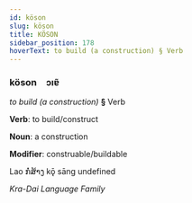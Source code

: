 ```yaml
---
id: köson
slug: köson
title: KÖSON
sidebar_position: 178
hoverText: to build (a construction) § Verb
---
```


### köson&emsp;<span kind="abugida">ɔıɐ̃</span>

*to build (a construction)* **§** Verb

**Verb**: to build/construct

**Noun**: a construction

**Modifier**: construable/buildable

Lao ກໍ່ສ້າງ kǭ sāng undefined

*Kra-Dai Language Family*